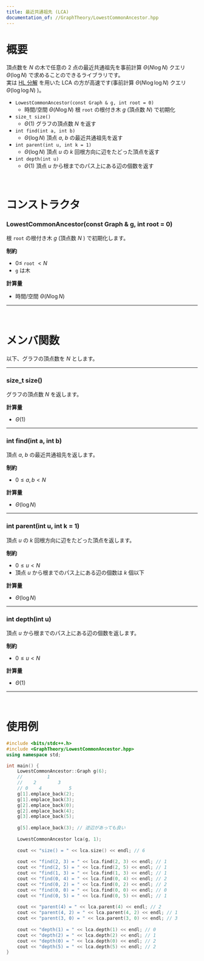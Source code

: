 ```yaml
---
title: 最近共通祖先 (LCA)
documentation_of: //GraphTheory/LowestCommonAncestor.hpp
---
```


# 概要

頂点数を $N$ の木で任意の $2$ 点の最近共通祖先を事前計算 $\Theta(N \log{N})$ クエリ $\Theta(\log{N})$ で求めることのできるライブラリです。  
実は [HL 分解](https://tkmst201.github.io/Library/GraphTheory/HeavyLightDecomposition.hpp) を用いた LCA の方が高速です(事前計算 $\Theta(N\log{\log{N}})$ クエリ $\Theta(\log{\log{N}})$ )。  

- `LowestCommonAncestor(const Graph & g, int root = 0)`
	- 時間/空間 $\Theta(N \log{N})$ 根 `root` の根付き木 $g$ (頂点数 $N$) で初期化
- `size_t size()`
	- $\Theta(1)$ グラフの頂点数 $N$ を返す
- `int find(int a, int b)`
	- $\Theta(\log{N})$ 頂点 $a$, $b$ の最近共通祖先を返す
- `int parent(int u, int k = 1)`
	- $\Theta(\log{N})$ 頂点 $u$ の $k$ 回根方向に辺をたどった頂点を返す
- `int depth(int u)`
	- $\Theta(1)$ 頂点 $u$ から根までのパス上にある辺の個数を返す

<br>

# コンストラクタ

### LowestCommonAncestor(const Graph & g, int root = 0)

根 `root` の根付き木 $g$ (頂点数 $N$ ) で初期化します。  

**制約**

- $0 \leq$ `root` $< N$
- `g` は木

**計算量**

- 時間/空間 $\Theta(N \log{N})$

---

<br>

# メンバ関数

以下、グラフの頂点数を $N$ とします。  

---

### size_t size()

グラフの頂点数 $N$ を返します。  

**計算量**

- $\Theta(1)$

---

### int find(int a, int b)

頂点 $a$, $b$ の最近共通祖先を返します。  

**制約**

- $0 \leq a, b < N$

**計算量**

- $\Theta(\log{N})$

---

### int parent(int u, int k = 1)

頂点 $u$ の $k$ 回根方向に辺をたどった頂点を返します。  

**制約**

- $0 \leq u < N$
- 頂点 $u$ から根までのパス上にある辺の個数は $k$ 個以下

**計算量**

- $\Theta(\log{N})$

---

### int depth(int u)

頂点 $u$ から根までのパス上にある辺の個数を返します。  

**制約**

- $0 \leq u < N$

**計算量**

- $\Theta(1)$

---

<br>

# 使用例

```cpp
#include <bits/stdc++.h>
#include <GraphTheory/LowestCommonAncestor.hpp>
using namespace std;

int main() {
	LowestCommonAncestor::Graph g(6);
	//         1
	//    2        3
	// 0    4          5
	g[1].emplace_back(2);
	g[1].emplace_back(3);
	g[2].emplace_back(0);
	g[2].emplace_back(4);
	g[3].emplace_back(5);
	
	g[5].emplace_back(3); // 逆辺があっても良い
	
	LowestCommonAncestor lca(g, 1);
	
	cout << "size() = " << lca.size() << endl; // 6
	
	cout << "find(2, 3) = " << lca.find(2, 3) << endl; // 1
	cout << "find(2, 5) = " << lca.find(2, 5) << endl; // 1
	cout << "find(1, 3) = " << lca.find(1, 3) << endl; // 1
	cout << "find(0, 4) = " << lca.find(0, 4) << endl; // 2
	cout << "find(0, 2) = " << lca.find(0, 2) << endl; // 2
	cout << "find(0, 0) = " << lca.find(0, 0) << endl; // 0
	cout << "find(0, 5) = " << lca.find(0, 5) << endl; // 1
	
	cout << "parent(4) = " << lca.parent(4) << endl; // 2
	cout << "parent(4, 2) = " << lca.parent(4, 2) << endl; // 1
	cout << "parent(3, 0) = " << lca.parent(3, 0) << endl; // 3
	
	cout << "depth(1) = " << lca.depth(1) << endl; // 0
	cout << "depth(2) = " << lca.depth(2) << endl; // 1
	cout << "depth(0) = " << lca.depth(0) << endl; // 2
	cout << "depth(5) = " << lca.depth(5) << endl; // 2
}
```

<br>
